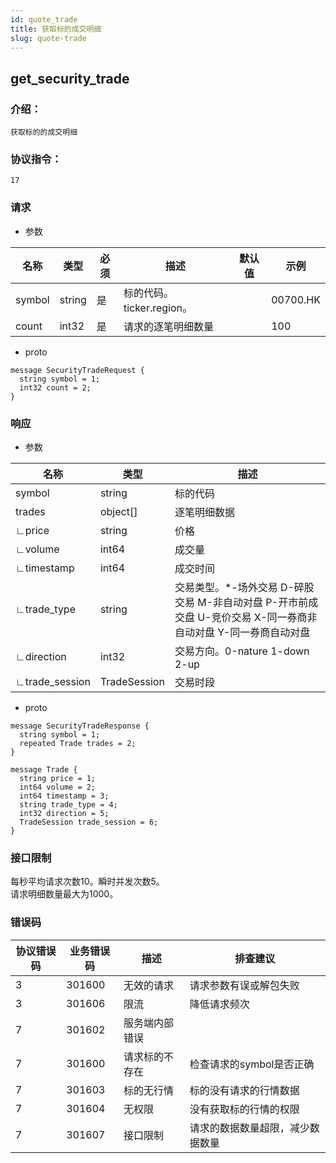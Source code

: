 ```yaml
---
id: quote_trade
title: 获取标的成交明细
slug: quote-trade
---
```


## get_security_trade

### 介绍：
    获取标的的成交明细
### 协议指令：
    17
### 请求
* 参数

| 名称 | 类型   | 必须  | 描述      |  默认值  |  示例   |
|-------|-------|-----|---------|-----|----|
| symbol | string   | 是  | 标的代码。ticker.region。  | | 00700.HK|
| count | int32 | 是 | 请求的逐笔明细数量| | 100|

* proto
```
message SecurityTradeRequest {
  string symbol = 1;
  int32 count = 2;
}
```
### 响应
* 参数

| 名称 | 类型   | 描述  | 
|-------|-------|-----|
|symbol|string|标的代码|
|trades|object[]|逐笔明细数据|
|∟price|string|价格|
|∟volume|int64|成交量|
|∟timestamp|int64|成交时间|
|∟trade_type|string|交易类型。*-场外交易 D-碎股交易 M-非自动对盘 P-开市前成交盘 U-竞价交易 X-同一券商非自动对盘 Y-同一券商自动对盘|
|∟direction|int32|交易方向。0-nature 1-down 2-up|
|∟trade_session|TradeSession|交易时段|

* proto
```
message SecurityTradeResponse {
  string symbol = 1;
  repeated Trade trades = 2;
}

message Trade {
  string price = 1;
  int64 volume = 2;
  int64 timestamp = 3;
  string trade_type = 4;
  int32 direction = 5;
  TradeSession trade_session = 6;
}
```
### 接口限制
每秒平均请求次数10。瞬时并发次数5。    
请求明细数量最大为1000。

### 错误码

| 协议错误码 | 业务错误码   | 描述  | 排查建议|
|-------|-------|-----|----|
|3 | 301600| 无效的请求|请求参数有误或解包失败|
|3 | 301606| 限流|降低请求频次|
|7 | 301602| 服务端内部错误||
|7 | 301600| 请求标的不存在|检查请求的symbol是否正确|
|7 | 301603| 标的无行情|标的没有请求的行情数据|
|7 | 301604| 无权限|没有获取标的行情的权限|
|7 | 301607| 接口限制|请求的数据数量超限，减少数据数量|


